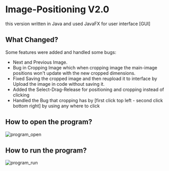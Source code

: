 # Image-Positioning V2.0
this version written in Java and used JavaFX for user interface [GUI]

## What Changed?
Some features were added and handled some bugs:
- Next and Previous Image.
- Bug in Cropping Image which when cropping image the main-image positions won't update with the new cropped dimensions.
- Fixed Saving the cropped image and then reupload it to interface by Upload the image in code without saving it.
- Added the Select-Drag-Release for positioning and cropping instead of clicking
- Handled the Bug that cropping has by [first click top left - second click bottom right] by using any where to click

## How to open the program?
![program_open](https://github.com/BaselYoussef901/Image-Pixels/assets/113455518/64c544dd-54f3-4279-9200-306bb1aefa16)


## How to run the program?
![program_run](https://github.com/BaselYoussef901/Image-Pixels/assets/113455518/d61d64aa-2a57-4f16-b6b7-388bc50d6fd7)
